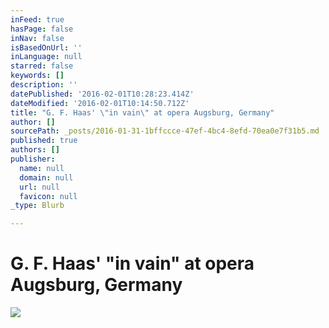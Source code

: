```yaml
---
inFeed: true
hasPage: false
inNav: false
isBasedOnUrl: ''
inLanguage: null
starred: false
keywords: []
description: ''
datePublished: '2016-02-01T10:28:23.414Z'
dateModified: '2016-02-01T10:14:50.712Z'
title: "G. F. Haas' \"in vain\" at opera Augsburg, Germany"
author: []
sourcePath: _posts/2016-01-31-1bffccce-47ef-4bc4-8efd-70ea0e7f31b5.md
published: true
authors: []
publisher:
  name: null
  domain: null
  url: null
  favicon: null
_type: Blurb

---
```

# G. F. Haas' "in vain" at opera Augsburg, Germany
![](https://s3-us-west-2.amazonaws.com/the-grid-img/p/b6ca4f88610cf3ba793f737953b76d0d7d06ba1b.jpg)